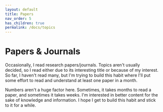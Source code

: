 ```yaml
---
layout: default
title: Papers
nav_order: 5
has_children: true
permalink: /docs/topics
---
```


# Papers & Journals

Occasionally, I read research papers/journals. Topics aren't usually decided, so I read either due to its interesting title or because of my interest. So far, I haven't read many, but I'm trying to build this habit where I'll put some effort to read and understand at least one paper in a month.

Numbers aren't a huge factor here. Sometimes, it takes months to read a paper, and sometimes it takes weeks. I'm interested in better content for the sake of knowledge and information. I hope I get to build this habit and stick to it for a while.
